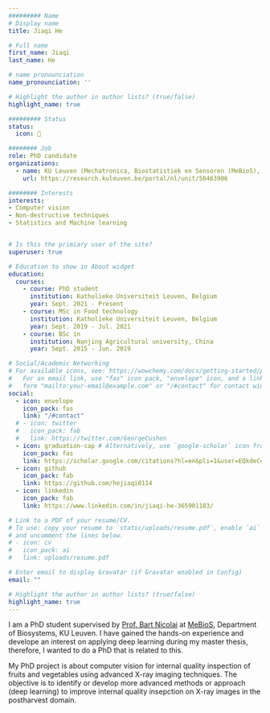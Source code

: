 ```yaml
---
######### Name 
# Display name 
title: Jiaqi He 

# Full name 
first_name: Jiaqi
last_name: He 

# name pronounciation
name_pronounciation: ''

# Highlight the author in author lists? (true/false)
highlight_name: true

######### Status 
status: 
  icon: 🧿

######## Job 
role: PhD candidate 
organizations: 
  - name: KU Leuven (Mechatronica, Biostatistiek en Sensoren (MeBioS), Leuven (Arenberg))
    url: https://research.kuleuven.be/portal/nl/unit/50463906

######## Interests 
interests: 
- Computer vision 
- Non-destructive techniques 
- Statistics and Machine learning 


# Is this the primiary user of the site? 
superuser: true 

# Education to show in About widget
education:
  courses:
    - course: PhD student
      institution: Katholieke Universiteit Leuven, Belgium
      year: Sept. 2021 - Present
    - course: MSc in Food technology 
      institution: Katholieke Universiteit Leuven, Belgium
      year: Sept. 2019 - Jul. 2021
    - course: BSc in 
      institution: Nanjing Agricultural university, China
      year: Sept. 2015 - Jun. 2019

# Social/Academic Networking
# For available icons, see: https://wowchemy.com/docs/getting-started/page-builder/#icons
#   For an email link, use "fas" icon pack, "envelope" icon, and a link in the
#   form "mailto:your-email@example.com" or "/#contact" for contact widget.
social:
  - icon: envelope
    icon_pack: fas
    link: "/#contact"
  # - icon: twitter
  #   icon_pack: fab
  #   link: https://twitter.com/GeorgeCushen
  - icon: graduation-cap # Alternatively, use `google-scholar` icon from `ai` icon pack
    icon_pack: fas
    link: https://scholar.google.com/citations?hl=en&pli=1&user=EQkdeCoAAAAJ
  - icon: github
    icon_pack: fab
    link: https://github.com/hejiaqi0114
  - icon: linkedin
    icon_pack: fab
    link: https://www.linkedin.com/in/jiaqi-he-365901183/

# Link to a PDF of your resume/CV.
# To use: copy your resume to `static/uploads/resume.pdf`, enable `ai` icons in `params.toml`,
# and uncomment the lines below.
# - icon: cv
#   icon_pack: ai
#   link: uploads/resume.pdf

# Enter email to display Gravatar (if Gravatar enabled in Config)
email: ""

# Highlight the author in author lists? (true/false)
highlight_name: true
---
```


I am a PhD student supervised by [Prof. Bart Nicolai](https://www.kuleuven.be/wieiswie/en/person/00014537) at [MeBioS](https://www.biw.kuleuven.be/biosyst/mebios), Department of Biosystems, KU Leuven. I have gained the hands-on experience and develope an interest on applying deep learning during my master thesis, therefore, I wanted to do a PhD that is related to this. 

My PhD project is about computer vision for internal quality inspection of fruits and vegetables using advanced X-ray imaging techniques. The objective is to identify or develop more advanced methods or approach (deep learning) to improve internal quality insepction on X-ray images in the postharvest domain. 


<!-- The probability of going out is only about 10%, and part of me is trying to work around that :D -->

<!-- {{< icon name="download" pack="fas" >}} Download my {{< staticref "uploads/CV.pdf" "newtab" >}}resumé{{< /staticref >}}. -->